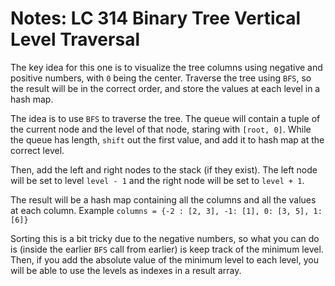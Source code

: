 # Notes: LC 314 Binary Tree Vertical Level Traversal

The key idea for this one is to visualize the tree columns using negative and
positive numbers, with `0` being the center. Traverse the tree using `BFS`, so
the result will be in the correct order, and store the values at each level in a
hash map.

The idea is to use `BFS` to traverse the tree. The queue will contain a tuple of
the current node and the level of that node, staring with `[root, 0]`. While the
queue has length, `shift` out the first value, and add it to hash map at the
correct level.

Then, add the left and right nodes to the stack (if they exist). The left node
will be set to level `level - 1` and the right node will be set to `level + 1`.

The result will be a hash map containing all the columns and all the values at
each column. Example `columns = {-2 : [2, 3], -1: [1], 0: [3, 5], 1: [6]}`

Sorting this is a bit tricky due to the negative numbers, so what you can do is
(inside the earlier `BFS` call from earlier) is keep track of the minimum level.
Then, if you add the absolute value of the minimum level to each level, you will
be able to use the levels as indexes in a result array.
